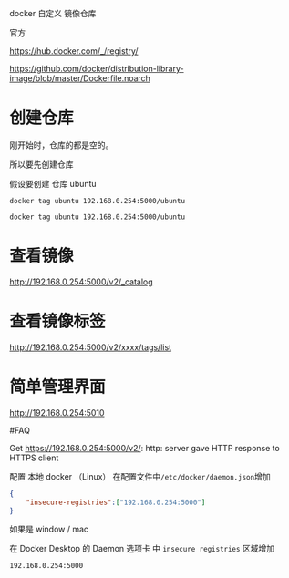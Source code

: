 
docker 自定义 镜像仓库

官方

https://hub.docker.com/_/registry/

https://github.com/docker/distribution-library-image/blob/master/Dockerfile.noarch


# 创建仓库
刚开始时，仓库的都是空的。

所以要先创建仓库

假设要创建 仓库 ubuntu
```base
docker tag ubuntu 192.168.0.254:5000/ubuntu
```
```base
docker tag ubuntu 192.168.0.254:5000/ubuntu
```


# 查看镜像

http://192.168.0.254:5000/v2/_catalog

# 查看镜像标签

http://192.168.0.254:5000/v2/xxxx/tags/list

# 简单管理界面

http://192.168.0.254:5010

#FAQ

Get https://192.168.0.254:5000/v2/: http: server gave HTTP response to HTTPS client

配置 本地 docker （Linux） 在配置文件中`/etc/docker/daemon.json`增加
```json
{ 
    "insecure-registries":["192.168.0.254:5000"] 
}
```


如果是  window / mac 

在 Docker Desktop    的 Daemon 选项卡 中 `insecure registries` 区域增加
```bash
192.168.0.254:5000
```